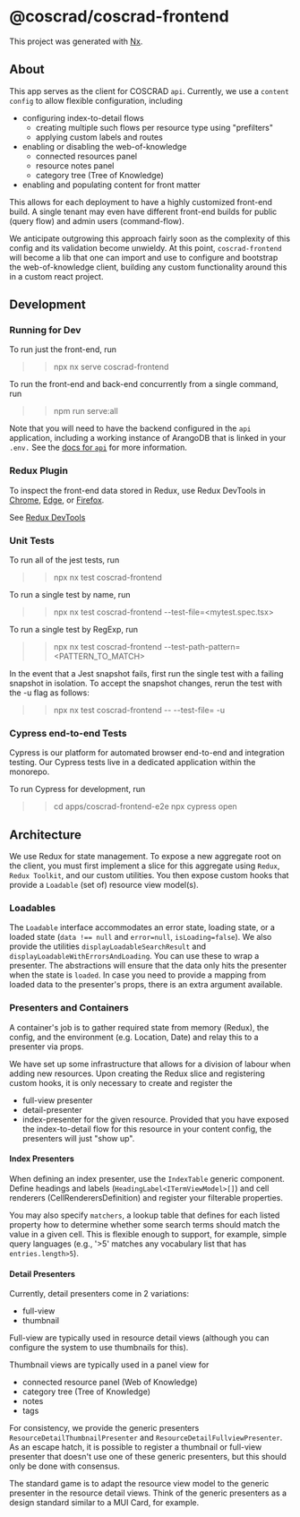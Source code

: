 # @coscrad/coscrad-frontend

This project was generated with [Nx](https://nx.dev).

## About

This app serves as the client for COSCRAD `api`. Currently, we use a `content config`
to allow flexible configuration, including

-   configuring index-to-detail flows
    -   creating multiple such flows per resource type using "prefilters"
    -   applying custom labels and routes
-   enabling or disabling the web-of-knowledge
    -   connected resources panel
    -   resource notes panel
    -   category tree (Tree of Knowledge)
-   enabling and populating content for front matter

This allows for each deployment to have a highly customized front-end build. A single
tenant may even have different front-end builds for public (query flow) and admin users
(command-flow).

We anticipate outgrowing this approach fairly soon as the complexity of this config
and its validation become unwieldy. At this point, `coscrad-frontend` will become
a lib that one can import and use to configure and bootstrap the web-of-knowledge client,
building any custom functionality around this in a custom react project.

## Development

### Running for Dev

To run just the front-end, run

> > npx nx serve coscrad-frontend

To run the front-end and back-end concurrently from a single command, run

> > npm run serve:all

Note that you will need to have the backend configured in the `api` application, including a working instance of ArangoDB that is linked in your `.env.` See the [docs for `api`](../api/README.md) for more information.

### Redux Plugin

To inspect the front-end data stored in Redux, use Redux DevTools in [Chrome](https://chrome.google.com/webstore/detail/redux-devtools/lmhkpmbekcpmknklioeibfkpmmfibljd), [Edge](https://microsoftedge.microsoft.com/addons/detail/redux-devtools/nnkgneoiohoecpdiaponcejilbhhikei), or [Firefox](https://addons.mozilla.org/en-US/firefox/addon/reduxdevtools/).

See [Redux DevTools](https://github.com/reduxjs/redux-devtools)

### Unit Tests

To run all of the jest tests, run

> > npx nx test coscrad-frontend

To run a single test by name, run

> > npx nx test coscrad-frontend --test-file=<mytest.spec.tsx>

To run a single test by RegExp, run

> > npx nx test coscrad-frontend --test-path-pattern=<PATTERN_TO_MATCH>

In the event that a Jest snapshot fails, first run the single test with a failing snapshot in isolation. To accept the snapshot changes, rerun the test with the -u flag as follows:

> > npx nx test coscrad-frontend -- --test-file=<name-of-test-file> -u

### Cypress end-to-end Tests

Cypress is our platform for automated browser end-to-end and integration testing. Our Cypress tests live in a dedicated application within the monorepo.

To run Cypress for development, run

> > cd apps/coscrad-frontend-e2e
> > npx cypress open

## Architecture

We use Redux for state management. To expose a new aggregate root on the client,
you must first implement a slice for this aggregate using `Redux`, `Redux Toolkit`,
and our custom utilities. You then expose custom hooks that provide a `Loadable`
(set of) resource view model(s).

### Loadables

The `Loadable` interface accommodates an error state, loading state, or a loaded state
(`data !== null` and `error=null`, `isLoading=false`). We also provide the utilities
`displayLoadableSearchResult` and `displayLoadableWithErrorsAndLoading`. You can use
these to wrap a presenter. The abstractions will ensure that the data only hits the
presenter when the state is `loaded`. In case you need to provide a mapping from loaded
data to the presenter's props, there is an extra argument available.

### Presenters and Containers

A container's job is to gather required state from memory (Redux), the config, and the environment (e.g. Location, Date)
and relay this to a presenter via props.

We have set up some infrastructure that allows for a division of labour when adding
new resources. Upon creating the Redux slice and registering custom hooks, it is only
necessary to create and register the

-   full-view presenter
-   detail-presenter
-   index-presenter
    for the given resource. Provided that you have exposed the index-to-detail flow
    for this resource in your content config, the presenters will just "show up".

#### Index Presenters

When defining an index presenter, use the `IndexTable` generic component. Define
headings and labels (`HeadingLabel<ITermViewModel>[]`) and cell renderers
(CellRenderersDefinition<ITermViewModel>) and register your filterable properties.

You may also specify `matchers`, a lookup table that defines for each listed
property how to determine whether some search terms should match the value
in a given cell. This is flexible enough to support, for example, simple query
languages (e.g., '>5' matches any vocabulary list that has `entries.length>5`).

#### Detail Presenters

Currently, detail presenters come in 2 variations:

-   full-view
-   thumbnail

Full-view are typically used in resource detail views (although you can configure the system to use thumbnails for this).

Thumbnail views are typically used in a panel view for

-   connected resource panel (Web of Knowledge)
-   category tree (Tree of Knowledge)
-   notes
-   tags

For consistency, we provide the generic presenters `ResourceDetailThumbnailPresenter` and `ResourceDetailFullviewPresenter`. As an escape hatch, it is possible to register a thumbnail or full-view presenter that doesn't use one of these generic presenters, but this should only be done with consensus.

The standard game is to adapt the resource view model to the generic presenter in the resource detail views. Think of the generic presenters as a design standard similar to a MUI Card, for example.

<!-- TODO Design team- add styling conventions \ best practices -->
